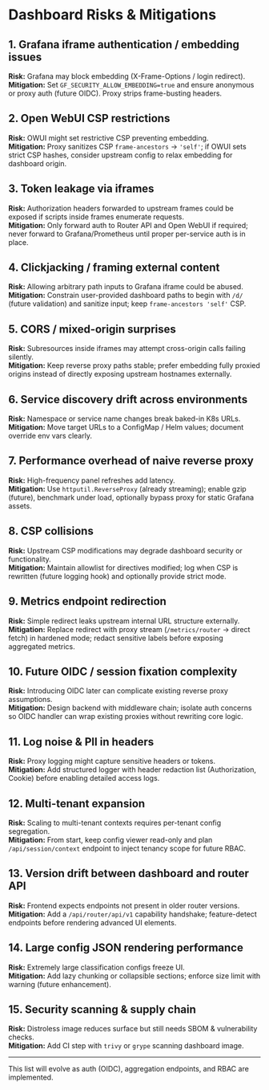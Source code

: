# Dashboard Risks & Mitigations

## 1. Grafana iframe authentication / embedding issues
**Risk:** Grafana may block embedding (X-Frame-Options / login redirect).  
**Mitigation:** Set `GF_SECURITY_ALLOW_EMBEDDING=true` and ensure anonymous or proxy auth (future OIDC). Proxy strips frame-busting headers.

## 2. Open WebUI CSP restrictions
**Risk:** OWUI might set restrictive CSP preventing embedding.  
**Mitigation:** Proxy sanitizes CSP `frame-ancestors` → `'self'`; if OWUI sets strict CSP hashes, consider upstream config to relax embedding for dashboard origin.

## 3. Token leakage via iframes
**Risk:** Authorization headers forwarded to upstream frames could be exposed if scripts inside frames enumerate requests.  
**Mitigation:** Only forward auth to Router API and Open WebUI if required; never forward to Grafana/Prometheus until proper per-service auth is in place.

## 4. Clickjacking / framing external content
**Risk:** Allowing arbitrary path inputs to Grafana iframe could be abused.  
**Mitigation:** Constrain user-provided dashboard paths to begin with `/d/` (future validation) and sanitize input; keep `frame-ancestors 'self'` CSP.

## 5. CORS / mixed-origin surprises
**Risk:** Subresources inside iframes may attempt cross-origin calls failing silently.  
**Mitigation:** Keep reverse proxy paths stable; prefer embedding fully proxied origins instead of directly exposing upstream hostnames externally.

## 6. Service discovery drift across environments
**Risk:** Namespace or service name changes break baked-in K8s URLs.  
**Mitigation:** Move target URLs to a ConfigMap / Helm values; document override env vars clearly.

## 7. Performance overhead of naive reverse proxy
**Risk:** High-frequency panel refreshes add latency.  
**Mitigation:** Use `httputil.ReverseProxy` (already streaming); enable gzip (future), benchmark under load, optionally bypass proxy for static Grafana assets.

## 8. CSP collisions
**Risk:** Upstream CSP modifications may degrade dashboard security or functionality.  
**Mitigation:** Maintain allowlist for directives modified; log when CSP is rewritten (future logging hook) and optionally provide strict mode.

## 9. Metrics endpoint redirection
**Risk:** Simple redirect leaks upstream internal URL structure externally.  
**Mitigation:** Replace redirect with proxy stream (`/metrics/router` → direct fetch) in hardened mode; redact sensitive labels before exposing aggregated metrics.

## 10. Future OIDC / session fixation complexity
**Risk:** Introducing OIDC later can complicate existing reverse proxy assumptions.  
**Mitigation:** Design backend with middleware chain; isolate auth concerns so OIDC handler can wrap existing proxies without rewriting core logic.

## 11. Log noise & PII in headers
**Risk:** Proxy logging might capture sensitive headers or tokens.  
**Mitigation:** Add structured logger with header redaction list (Authorization, Cookie) before enabling detailed access logs.

## 12. Multi-tenant expansion
**Risk:** Scaling to multi-tenant contexts requires per-tenant config segregation.  
**Mitigation:** From start, keep config viewer read-only and plan `/api/session/context` endpoint to inject tenancy scope for future RBAC.

## 13. Version drift between dashboard and router API
**Risk:** Frontend expects endpoints not present in older router versions.  
**Mitigation:** Add a `/api/router/api/v1` capability handshake; feature-detect endpoints before rendering advanced UI elements.

## 14. Large config JSON rendering performance
**Risk:** Extremely large classification configs freeze UI.  
**Mitigation:** Add lazy chunking or collapsible sections; enforce size limit with warning (future enhancement).

## 15. Security scanning & supply chain
**Risk:** Distroless image reduces surface but still needs SBOM & vulnerability checks.  
**Mitigation:** Add CI step with `trivy` or `grype` scanning dashboard image.

---
This list will evolve as auth (OIDC), aggregation endpoints, and RBAC are implemented.
